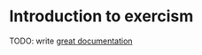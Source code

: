 # Introduction to exercism

TODO: write [great documentation](http://jacobian.org/writing/what-to-write/)
